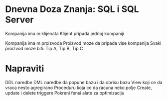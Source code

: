 Dnevna Doza Znanja: SQL i SQL Server
====================================

Kompanija ima m klijenata
Klijent pripada jednoj kompaniji

Kompanija ima m proizvoda
Proizvod moze da pripada vise kompanija
Svaki proizvod moze biti: Tip A, Tip B, Tip C

Napraviti
=========
DDL naredbe
DML naredbe da popune bazu i da obrisu bazu
View koji ce da vraca nesto agregirano
Proceduru koja ce da racuna neko polje
Create, update i delete triggere 
Pokreni fensi alate za optimizaciju